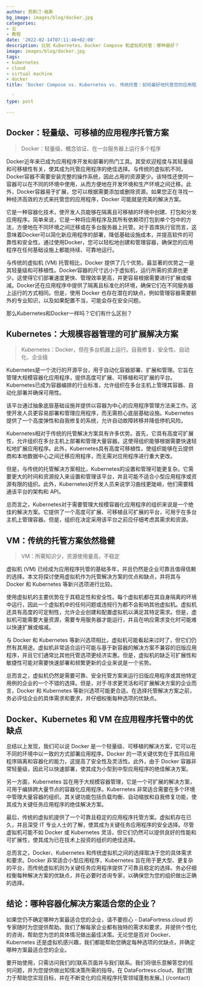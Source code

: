 ```yaml
---
author: 贾斯汀·格斯
bg_image: images/blog/docker.jpg
categories:
- 云
- 教程
date: '2022-02-14T07:11:46+02:00'
description: 比较 Kubernetes、Docker Compose 和虚拟机托管：哪种最好？
image: images/blog/docker.jpg
tags:
- kubernetes
- cloud
- virtual machine
- docker
title: 'Docker Compose vs. Kubernetes vs. 传统托管：如何最好地托管您的应用程序？

  '
type: post

---
```

## Docker：轻量级、可移植的应用程序托管方案

> Docker：轻量级、概念验证、在一台服务器上运行多个程序

Docker近年来已成为应用程序开发和部署的热门工具。其受欢迎程度与其轻量级和可移植性有关，使其成为托管应用程序的绝佳选择。与传统的虚拟机不同，Docker容器不需要安装完整的操作系统，因此占用的资源更少。该特性还使同一容器可以在不同的环境中使用，从而方便地在开发环境和生产环境之间迁移。此外，Docker容器易于扩展，您可以根据需要添加或删除资源。如果您正在寻找一种经济高效的方式来托管您的应用程序，Docker 可能就是完美的解决方案。

它是一种容器化技术，使开发人员能够在隔离且可移植的环境中创建、打包和分发应用程序。简单来说，它是一种将应用程序及其所有依赖项打包到单个包中的方法，方便地在不同环境之间迁移或在多台服务器上托管。对于首席执行官而言，这意味着Docker可以简化新应用程序的部署，降低基础设施成本，并提高软件的可靠性和安全性。通过使用Docker，您可以轻松地创建和管理容器，确保您的应用程序在任何基础设施上都能持续、可靠地运行。

与传统的虚拟机 (VM) 托管相比，Docker 提供了几个优势。最显著的优势之一是其轻量级和可移植性。Docker容器的尺寸远小于虚拟机，运行所需的资源也更少。这使得它们部署速度更快、管理效率更高，并更容易根据需要进行扩展或缩减。Docker还在应用程序中提供了隔离且标准化的环境，确保它们在不同服务器上运行的方式相同。但是，使用 Docker 也存在潜在的缺点，例如管理容器需要额外的专业知识，以及如果配置不当，可能会存在安全问题。

那么Kubernetes和Docker一样吗？它们有什么区别？

## Kubernetes：大规模容器管理的可扩展解决方案

> Kubernetes：Docker，但在多台机器上运行。自我修复、安全性、自动化、企业级


Kubernetes是一个流行的开源平台，用于自动化容器部署、扩展和管理。它旨在管理大规模容器化应用程序，提供高度可扩展、可移植和可扩展的平台。Kubernetes已成为容器编排的行业标准，允许组织在多台主机上管理其容器、自动化部署并确保可用性。

该平台通过抽象底层基础设施并提供以容器为中心的应用程序管理方法来工作。这使开发人员更容易部署和管理应用程序，而无需担心底层基础设施。Kubernetes提供了一个高度弹性和自我修复的系统，允许自动故障转移并降低停机风险。

Kubernetes相对于传统的托管解决方案具有许多优势。首先，它具有高度可扩展性，允许组织在多台主机上部署和管理大量容器。这使得组织能够根据需要快速轻松地扩展应用程序。此外，Kubernetes具有高度可移植性，使组织能够在云提供商和本地数据中心之间迁移应用程序，而无需对应用程序进行重大更改。

但是，与传统的托管解决方案相比，Kubernetes的设置和管理可能更复杂。它需要更大的时间和资源投入来设置和管理该平台，并且可能不适合小型应用程序或资源有限的组织。此外，Kubernetes对开发人员来说学习曲线更陡峭，他们需要精通该平台的架构和 API。

总而言之，Kubernetes对于需要管理大规模容器化应用程序的组织来说是一个绝佳的解决方案。它提供了一个高度可扩展、可移植且可扩展的平台，可用于在多台主机上管理容器。但是，组织在决定采用该平台之前应仔细考虑其需求和资源。


## VM：传统的托管方案依然稳健

> VM：所需知识少，资源使用量高，不稳定

虚拟机 (VM) 已经成为应用程序托管的基础多年，并且仍然是企业可靠且值得信赖的选择。本文将探讨使用虚拟机作为托管解决方案的优点和缺点，并将其与 Docker 和 Kubernetes 等新兴选项进行比较。

使用虚拟机的主要优势在于其稳定性和安全性。每个虚拟机都在其自身隔离的环境中运行，因此一个虚拟机中的任何问题或违规行为都不会影响其他虚拟机。虚拟机还具有高度的可定制性，允许企业创建和配置虚拟机以满足其特定需求。但是，虚拟机可能需要大量资源，需要专用服务器才能运行，并且在响应需求变化时可能难以快速扩展或缩减。

与 Docker 和 Kubernetes 等新兴选项相比，虚拟机可能看起来过时了，但它们仍然有其用途。虚拟机非常适合运行可能与基于新容器的解决方案不兼容的旧版应用程序，并且它们通常比其他托管选项更经济实惠。但是，虚拟机的缺乏可扩展性和敏捷性可能对需要快速部署和频繁更新的企业来说是一个劣势。


总而言之，虚拟机仍然是需要可靠、安全托管方案来运行旧版应用程序或其他特定用例的企业的一个不错的选择。但是，对于寻求更灵活和可扩展解决方案的企业而言，Docker 和 Kubernetes 等新兴选项可能更合适。在选择托管解决方案之前，务必评估企业的具体需求和要求，并仔细权衡每种选项的优缺点。

## Docker、Kubernetes 和 VM 在应用程序托管中的优缺点

总结以上发现，我们可以说 Docker 是一个轻量级、可移植的解决方案，它可以在不同的环境中以一致的方式部署应用程序。Docker 的一项关键优势在于其将应用程序隔离和容器化的能力，这提高了安全性及灵活性。此外，由于 Docker 容器非常轻量级，因此可以快速部署，使其成为小型到中型应用程序的绝佳解决方案。

另一方面，Kubernetes 旨在用于大规模容器管理，它是一个可扩展的解决方案，可用于编排跨大量节点的容器化应用程序。Kubernetes 非常适合需要在多个环境中管理大量容器的组织。其关键功能包括负载均衡、自动缩放和自我修复功能，使其成为关键任务应用程序的绝佳解决方案。

最后，传统的虚拟机提供了一个可靠且稳定的应用程序托管方案。虚拟机存在已久，并且深受 IT 专业人士的了解，使其成为关键任务应用程序的安全选择。尽管虚拟机可能不如 Docker 或 Kubernetes 灵活，但它们仍然可以提供良好的性能和可扩展性，使其成为已在技术上投资的组织的绝佳选择。

总而言之，Docker、Kubernetes 和传统虚拟机之间的选择取决于您的具体需求和要求。Docker 非常适合小型应用程序，Kubernetes 旨在用于更大型、更复杂的平台，而传统虚拟机则为关键任务应用程序提供了可靠且稳定的选择。务必仔细权衡每种解决方案的优缺点，并在必要时咨询专家，以确保您为您的组织做出正确的选择。



## 结论：哪种容器化解决方案适合您的企业？

如果您仍不确定哪种方案最适合您的企业，请不要担心 - DataFortress.cloud 的专家随时为您提供帮助。我们了解每家企业都有独特的需求和要求，并提供个性化的咨询，帮助您为您的具体情况做出最佳决策。无论您是否对 Docker、Kubernetes 还是虚拟机感兴趣，我们都能帮助您确定每种选项的优缺点，并确定哪种方案最适合您的企业。

要开始使用，只需访问我们的[联系页面并与我们联系。我们将很乐意解答您的任何问题，并为您提供做出知情决策所需的指导。在 DataFortress.cloud，我们致力于帮助您实现目标，并在不断变化的应用程序托管领域蓬勃发展。] (/contact)
